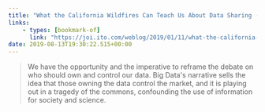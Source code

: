 ```yaml
---
title: "What the California Wildfires Can Teach Us About Data Sharing - Joi Ito&#39;s Web"
links:
    - types: [bookmark-of]
      link: "https://joi.ito.com/weblog/2019/01/11/what-the-california-wildfires-can-teach-us-about-data-sharing.html"
date: 2019-08-13T19:30:22.515+00:00
---
```


> We have the opportunity and the imperative to reframe the debate on who should own and control our data. Big Data's narrative sells the idea that those owning the data control the market, and it is playing out in a tragedy of the commons, confounding the use of information for society and science.